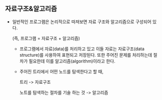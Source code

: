 ## 자료구조&알고리즘

- 일반적인 프로그램은 논리적으로 따져보면 자료 구조와 알고리즘으로 구성되어 있다.

  (즉, 프로그램 = 자료구조 + 알고리즘)

  - 프로그램에서 자료(data)를 처리하고 있고 이들 자료는 자료구조(data structure)를 사용하여 표현되고 저장된다. 또한 주어진 문제를 처리하는데 절차가 필요한데 이를 알고리즘(algorithm)이라고 한다.

  - 주어진 트리에서 어떤 노드를 탐색한다고 할 때,

    트리 -> 자료구조

    노트를 탐색하는 절차를 기술 하는 것 -> 알고리즘





